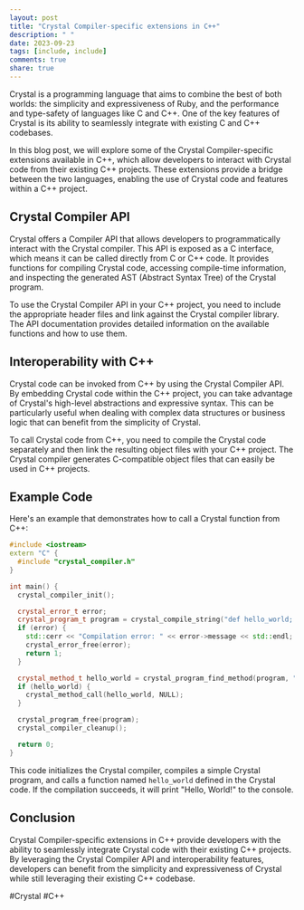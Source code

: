 ```yaml
---
layout: post
title: "Crystal Compiler-specific extensions in C++"
description: " "
date: 2023-09-23
tags: [include, include]
comments: true
share: true
---
```


Crystal is a programming language that aims to combine the best of both worlds: the simplicity and expressiveness of Ruby, and the performance and type-safety of languages like C and C++. One of the key features of Crystal is its ability to seamlessly integrate with existing C and C++ codebases. 

In this blog post, we will explore some of the Crystal Compiler-specific extensions available in C++, which allow developers to interact with Crystal code from their existing C++ projects. These extensions provide a bridge between the two languages, enabling the use of Crystal code and features within a C++ project.

## Crystal Compiler API

Crystal offers a Compiler API that allows developers to programmatically interact with the Crystal compiler. This API is exposed as a C interface, which means it can be called directly from C or C++ code. It provides functions for compiling Crystal code, accessing compile-time information, and inspecting the generated AST (Abstract Syntax Tree) of the Crystal program.

To use the Crystal Compiler API in your C++ project, you need to include the appropriate header files and link against the Crystal compiler library. The API documentation provides detailed information on the available functions and how to use them.

## Interoperability with C++

Crystal code can be invoked from C++ by using the Crystal Compiler API. By embedding Crystal code within the C++ project, you can take advantage of Crystal's high-level abstractions and expressive syntax. This can be particularly useful when dealing with complex data structures or business logic that can benefit from the simplicity of Crystal.

To call Crystal code from C++, you need to compile the Crystal code separately and then link the resulting object files with your C++ project. The Crystal compiler generates C-compatible object files that can easily be used in C++ projects.

## Example Code

Here's an example that demonstrates how to call a Crystal function from C++:

```cpp
#include <iostream>
extern "C" {
  #include "crystal_compiler.h"
}

int main() {
  crystal_compiler_init();

  crystal_error_t error;
  crystal_program_t program = crystal_compile_string("def hello_world; puts \"Hello, World!\"; end", &error);
  if (error) {
    std::cerr << "Compilation error: " << error->message << std::endl;
    crystal_error_free(error);
    return 1;
  }

  crystal_method_t hello_world = crystal_program_find_method(program, "hello_world");
  if (hello_world) {
    crystal_method_call(hello_world, NULL);
  }

  crystal_program_free(program);
  crystal_compiler_cleanup();

  return 0;
}
```

This code initializes the Crystal compiler, compiles a simple Crystal program, and calls a function named `hello_world` defined in the Crystal code. If the compilation succeeds, it will print "Hello, World!" to the console.

## Conclusion

Crystal Compiler-specific extensions in C++ provide developers with the ability to seamlessly integrate Crystal code with their existing C++ projects. By leveraging the Crystal Compiler API and interoperability features, developers can benefit from the simplicity and expressiveness of Crystal while still leveraging their existing C++ codebase.

#Crystal #C++